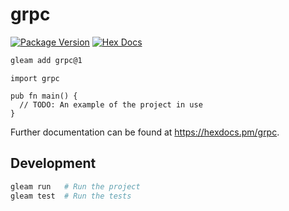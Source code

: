 # grpc

[![Package Version](https://img.shields.io/hexpm/v/grpc)](https://hex.pm/packages/grpc)
[![Hex Docs](https://img.shields.io/badge/hex-docs-ffaff3)](https://hexdocs.pm/grpc/)

```sh
gleam add grpc@1
```
```gleam
import grpc

pub fn main() {
  // TODO: An example of the project in use
}
```

Further documentation can be found at <https://hexdocs.pm/grpc>.

## Development

```sh
gleam run   # Run the project
gleam test  # Run the tests
```

